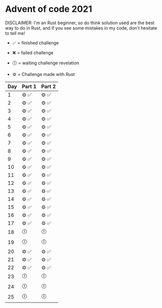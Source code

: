 # Advent of code 2021

DISCLAIMER: I'm an Rust beginner, so do think solution used are the best way to do in Rust, and if you see some mistakes in my code, don't hesitate to tell me!


- ✅ = finished challenge
- ❌ = failed challenge
- 🕕 = waiting challenge revelation

- ⚙️ = Challenge made with Rust

Day | Part 1   | Part 2
--- | -------- | --------
1   | ⚙️ ✅     | ⚙️ ✅
2   | ⚙️ ✅     | ⚙️ ✅    
3   | ⚙️ ✅     | ⚙️ ✅     
4   | ⚙️ ✅     | ⚙️ ✅    
5   | ⚙️ ✅     | ⚙️ ✅    
6   | ⚙️ ✅     | ⚙️ ✅    
7   | ⚙️ ✅     | ⚙️ ✅    
8   | ⚙️ ✅     | ⚙️ ✅    
9   | ⚙️ ✅     | ⚙️ ✅    
10  | ⚙️ ✅     | ⚙️ ✅    
11  | ⚙️ ✅     | ⚙️ ✅    
12  | ⚙️ ✅     | ⚙️ ✅    
13  | ⚙️ ✅     | ⚙️ ✅    
14  | ⚙️ ✅     | ⚙️ ✅    
15  | ⚙️ ✅     | ⚙️ ✅    
16  | ⚙️ ✅     | ⚙️ ✅    
17  | ⚙️ ✅     | ⚙️ ✅    
18  | 🕕       | 🕕      
19  | 🕕       | 🕕      
20  | ⚙️ ✅     | ⚙️ ✅    
21  | ⚙️ ✅     | ⚙️ ✅    
22  | ⚙️ ✅     | ⚙️ ✅    
23  | 🕕       | 🕕      
24  | 🕕       | 🕕      
25  | 🕕       | 🕕      
